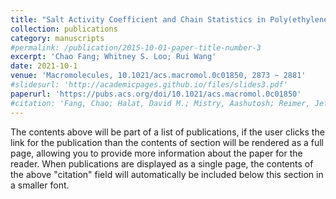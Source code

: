 ```yaml
---
title: "Salt Activity Coefficient and Chain Statistics in Poly(ethylene oxide)-Based Electrolytes"
collection: publications
category: manuscripts
#permalink: /publication/2015-10-01-paper-title-number-3
excerpt: 'Chao Fang; Whitney S. Loo; Rui Wang'
date: 2021-10-1
venue: 'Macromolecules, 10.1021/acs.macromol.0c01850, 2873 ~ 2881'
#slidesurl: 'http://academicpages.github.io/files/slides3.pdf'
paperurl: 'https://pubs.acs.org/doi/10.1021/acs.macromol.0c01850'
#citation: 'Fang, Chao; Halat, David M.; Mistry, Aashutosh; Reimer, Jeffrey A.; Balsara, Nitash P.; Wang, Rui'
---
```

The contents above will be part of a list of publications, if the user clicks the link for the publication than the contents of section will be rendered as a full page, allowing you to provide more information about the paper for the reader. When publications are displayed as a single page, the contents of the above "citation" field will automatically be included below this section in a smaller font.
